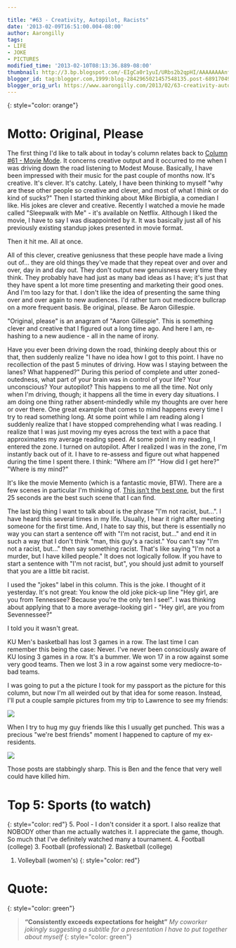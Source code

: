 ```yaml
---

title: "#63 - Creativity, Autopilot, Racists"
date: '2013-02-09T16:51:00.004-08:00'
author: Aarongilly
tags:
- LIFE
- JOKE
- PICTURES
modified_time: '2013-02-10T08:13:36.889-08:00'
thumbnail: http://3.bp.blogspot.com/-EIgCa0r1yuI/URbs2b2qpHI/AAAAAAAAnfY/SGE6gKuGoY8/s72-c/IMG_20130208_232149.jpg
blogger_id: tag:blogger.com,1999:blog-2842965021457548135.post-6891704937503507582
blogger_orig_url: https://www.aarongilly.com/2013/02/63-creativity-autopilot-racists.html
---
```


{: style="color: orange"}
# Motto: Original, Please

The first thing I'd like to talk about in today's column relates back to [Column #61 - Movie Mode](https://aarongilly.com/63). It concerns creative output and it occurred to me when I was driving down the road listening to Modest Mouse. Basically, I have been impressed with their music for the past couple of months now. It's creative. It's clever. It's catchy. Lately, I have been thinking to myself "why are these other people so creative and clever, and most of what I think or do kind of sucks?" Then I started thinking about Mike Birbiglia, a comedian I like. His jokes are clever and creative. Recently I watched a movie he made called "Sleepwalk with Me" - it's available on Netflix. Although I liked the movie, I have to say I was disappointed by it. It was basically just all of his previously existing standup jokes presented in movie format. 

Then it hit me. All at once.

All of this clever, creative geniusness that these people have made a living out of... they are old things they've made that they repeat over and over and over, day in and day out. They don't output new genuisness every time they think. They probably have had just as many bad ideas as I have; it's just that they have spent a lot more time presenting and marketing their good ones. And I'm too lazy for that. I don't like the idea of presenting the same thing over and over again to new audiences. I'd rather turn out mediocre bullcrap on a more frequent basis. Be original, please. Be Aaron Gillespie.

"Original, please" is an anagram of "Aaron Gillespie". This is something clever and creative that I figured out a long time ago. And here I am, re-hashing to a new audience - all in the name of irony.

Have you ever been driving down the road, thinking deeply about this or that, then suddenly realize "I have no idea how I got to this point. I have no recollection of the past 5 minutes of driving. How was I staying between the lanes? What happened?" During this period of complete and utter zoned-outedness, what part of your brain was in control of your life? Your unconscious? Your autopilot? This happens to me all the time. Not only when I'm driving, though; it happens all the time in every day situations. I am doing one thing rather absent-mindedly while my thoughts are over here or over there. One great example that comes to mind happens every time I try to read something long. At some point while I am reading along I suddenly realize that I have stopped comprehending what I was reading. I realize that I was just moving my eyes across the text with a pace that approximates my average reading speed. At some point in my reading, I entered the zone. I turned on autopilot. After I realized I was in the zone, I'm instantly back out of it. I have to re-assess and figure out what happened during the time I spent there. I think: "Where am I?" "How did I get here?" "Where is my mind?"

It's like the movie Memento (which is a fantastic movie, BTW). There are a few scenes in particular I'm thinking of. [This isn't the best one](http://www.youtube.com/watch?v=hgGf5X8-j1s), but the first 25 seconds are the best such scene that I can find. 

The last big thing I want to talk about is the phrase "I'm not racist, but...". I have heard this several times in my life. Usually, I hear it right after meeting someone for the first time. And, I hate to say this, but there is essentially no way you can start a sentence off with "I'm not racist, but..." and end it in such a way that I don't think "man, this guy's a racist." You can't say "I'm not a racist, but..." then say something racist. That's like saying "I'm not a murder, but I have killed people." It does not logically follow. If you have to start a sentence with "I'm not racist, but", you should just admit to yourself that you are a little bit racist.

I used the "jokes" label in this column. This is the joke. I thought of it yesterday. It's not great:
You know the old joke pick-up line "Hey girl, are you from Tennessee? Because you're the only ten I see!". I was thinking about applying that to a more average-looking girl - "Hey girl, are you from Sevennessee?"

I told you it wasn't great.

KU Men's basketball has lost 3 games in a row. The last time I can remember this being the case: Never. I've never been consciously aware of KU losing 3 games in a row. It's a bummer. We won 17 in a row against some very good teams. Then we lost 3 in a row against some very mediocre-to-bad teams. 

I was going to put a the picture I took for my passport as the picture for this column, but now I'm all weirded out by that idea for some reason. Instead, I'll put a couple sample pictures from my trip to Lawrence to see my friends:

![](http://3.bp.blogspot.com/-EIgCa0r1yuI/URbs2b2qpHI/AAAAAAAAnfY/SGE6gKuGoY8/s640/IMG_20130208_232149.jpg)

When I try to hug my guy friends like this I usually get punched.
This was a precious "we're best friends" moment I happened to capture of my ex-residents.

![](http://3.bp.blogspot.com/-9l273VieVME/URbs4EIptHI/AAAAAAAAnfg/r7aNUYZIBY8/s640/IMG_20130209_115021.jpg)

Those posts are stabbingly sharp.
This is Ben and the fence that very well could have killed him.

# Top 5: Sports (to watch)
{: style="color: red"}
5. Pool - I don't consider it a sport. I also realize that NOBODY other than me actually watches it. I appreciate the game, though. So much that I've definitely watched many a tournament.
4. Football (college)
3. Football (professional)
2. Basketball (college)
1. Volleyball (women's)
{: style="color: red"}

# Quote:
{: style="color: green"}
> **“Consistently exceeds expectations for height”** <cite>My coworker jokingly suggesting a subtitle for a presentation I have to put together about myself</cite>
{: style="color: green"}